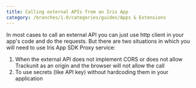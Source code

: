 ```yaml
---
title: Calling external APIs from an Iris App
category: /branches/1.0/categories/guides/Apps & Extensions
---
```



In most cases to call an external API you can just use http client in your app's code and do the requests. But there are
two situations in which you will need to use Iris App SDK Proxy service:

1. When the external API does not implement CORS or does not allow Trackunit as an origin and the browser will not allow
   the call
2. To use secrets (like API key) without hardcoding them in your application

